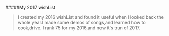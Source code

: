 #####My 2017 wishList
>I created my 2016 wishList and found it useful when I looked back the whole year.I made some demos of songs,and learned how to cook,drive.
I rank 75 for my 2016,and now it's trun of 2017.

 